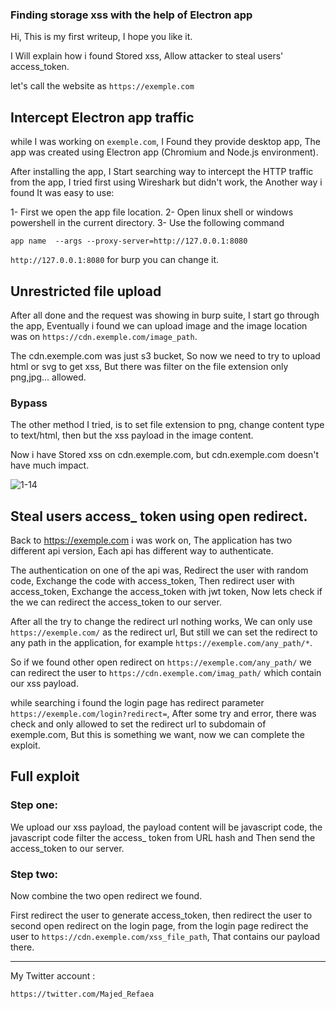 ### Finding storage xss with the help of Electron app

Hi, This is my first writeup, I hope you like it.


I Will explain how i found Stored xss, Allow attacker to steal users' access_token.



let's call the website as `https://exemple.com`


## Intercept Electron app traffic 


while I was working on `exemple.com`, I Found they provide desktop app, The app was created using Electron app (Chromium and Node.js environment).


After installing the app, I Start searching way to intercept the HTTP traffic from the app, I tried first using Wireshark but didn't work, the Another way i found It was easy to use:

1- First we open the app file location.
2- Open linux shell or  windows powershell in the current directory.
3- Use the following command 

`app name  --args --proxy-server=http://127.0.0.1:8080`


`http://127.0.0.1:8080` for burp you can change it.


## Unrestricted file upload


After all done and the request was showing in burp suite, I start go through the app, Eventually i found we can upload image and the image location was on `https://cdn.exemple.com/image_path`.


The cdn.exemple.com was just s3 bucket, So now we need to try to upload html or svg to get xss, But there was filter on the file extension only png,jpg... allowed.


### Bypass

The other method I tried, is to set file extension to png, change content type to text/html, then but the xss payload in the image content.

Now i have Stored xss on cdn.exemple.com, but cdn.exemple.com doesn't have much impact.


![1-14](https://user-images.githubusercontent.com/47279932/170807342-8d8fffc9-e5d0-4867-bc59-c7661147c58a.png)

## Steal users access_ token using open redirect. 

Back to https://exemple.com i was work on, The application has two different api version, Each api has different way to authenticate.

The authentication on one of the api was, Redirect the user with random code, Exchange the code with access_token, Then redirect user with access_token, Exchange the access_token with jwt token, Now lets check if the we can redirect the access_token to our server.


After all the try to change the redirect url nothing works, We can only use `https://exemple.com/` as the redirect url, But still we can set the redirect to any path in the application, for example `https://exemple.com/any_path/*`.


So if we found other open redirect on `https://exemple.com/any_path/` we can redirect the user to `https://cdn.exemple.com/imag_path/` which contain our xss payload.

while searching i found the login page has redirect parameter `https://exemple.com/login?redirect=`, After some try and error, there was check and only allowed to set the redirect url to subdomain of exemple.com, But this is something we want, now we can complete the exploit.


## Full exploit

### Step one:
We upload our xss payload, the payload content will be javascript code, the javascript code filter the access_ token from URL hash and Then send the access_token to our server.

### Step two:
Now combine the two open redirect we found.

First redirect the user to generate access_token, then redirect the user to second open redirect on the login page, from the login page redirect the user to `https://cdn.exemple.com/xss_file_path`, That contains our payload there.


---------------------------------
My Twitter account :

`https://twitter.com/Majed_Refaea`

